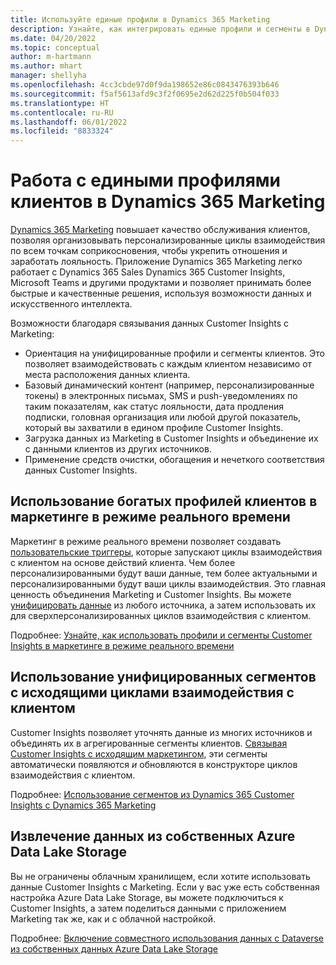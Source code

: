 ```yaml
---
title: Используйте единые профили в Dynamics 365 Marketing
description: Узнайте, как интегрировать единые профили и сегменты в Dynamics 365 Marketing.
ms.date: 04/20/2022
ms.topic: conceptual
author: m-hartmann
ms.author: mhart
manager: shellyha
ms.openlocfilehash: 4cc3cbde97d0f9da198652e86c0843476393b646
ms.sourcegitcommit: f5af5613afd9c3f2f0695e2d62d225f0b504f033
ms.translationtype: HT
ms.contentlocale: ru-RU
ms.lasthandoff: 06/01/2022
ms.locfileid: "8833324"
---
```

# <a name="work-with-unified-customer-profiles-in-dynamics-365-marketing"></a>Работа с едиными профилями клиентов в Dynamics 365 Marketing

[Dynamics 365 Marketing](/dynamics365/marketing/overview) повышает качество обслуживания клиентов, позволяя организовывать персонализированные циклы взаимодействия по всем точкам соприкосновения, чтобы укрепить отношения и заработать лояльность. Приложение Dynamics 365 Marketing легко работает с Dynamics 365 Sales Dynamics 365 Customer Insights, Microsoft Teams и другими продуктами и позволяет принимать более быстрые и качественные решения, используя возможности данных и искусственного интеллекта.

Возможности благодаря связывания данных Customer Insights с Marketing:

- Ориентация на унифицированные профили и сегменты клиентов. Это позволяет взаимодействовать с каждым клиентом независимо от места расположения данных клиента.
- Базовый динамический контент (например, персонализированные токены) в электронных письмах, SMS и push-уведомлениях по таким показателям, как статус лояльности, дата продления подписки, головная организация или любой другой показатель, который вы захватили в едином профиле Customer Insights.
- Загрузка данных из Marketing в Customer Insights и объединение их с данными клиентов из других источников.
- Применение средств очистки, обогащения и нечеткого соответствия данных Customer Insights.

## <a name="use-rich-customer-profiles-in-real-time-marketing"></a>Использование богатых профилей клиентов в маркетинге в режиме реального времени

Маркетинг в режиме реального времени позволяет создавать [пользовательские триггеры](/dynamics365/marketing/real-time-marketing-custom-triggers), которые запускают циклы взаимодействия с клиентом на основе действий клиента. Чем более персонализированными будут ваши данные, тем более актуальными и персонализированными будут ваши циклы взаимодействия. Это главная ценность объединения Marketing и Customer Insights. Вы можете [унифицировать данные](data-unification.md) из любого источника, а затем использовать их для сверхперсонализированных циклов взаимодействия с клиентом.

Подробнее: [Узнайте, как использовать профили и сегменты Customer Insights в маркетинге в режиме реального времени](/dynamics365/marketing/real-time-marketing-ci-profile)

## <a name="use-unified-segments-with-outbound-customer-journeys"></a>Использование унифицированных сегментов с исходящими циклами взаимодействия с клиентом

Customer Insights позволяет уточнять данные из многих источников и объединять их в агрегированные сегменты клиентов. [Связывая Customer Insights с исходящим маркетингом](export-dynamics365-marketing.md), эти сегменты автоматически появляются *и* обновляются в конструкторе циклов взаимодействия с клиентом.

Подробнее: [Использование сегментов из Dynamics 365 Customer Insights с Dynamics 365 Marketing](/dynamics365/marketing/customer-insights-segments)

## <a name="pull-data-from-your-own-azure-data-lake-storage"></a>Извлечение данных из собственных Azure Data Lake Storage

Вы не ограничены облачным хранилищем, если хотите использовать данные Customer Insights с Marketing. Если у вас уже есть собственная настройка Azure Data Lake Storage, вы можете подключиться к Customer Insights, а затем поделиться данными с приложением Marketing так же, как и с облачной настройкой.

Подробнее: [Включение совместного использования данных с Dataverse из собственных данных Azure Data Lake Storage](customer-insights-dataverse.md#enable-data-sharing-with-dataverse-from-your-own-azure-data-lake-storage-preview)
